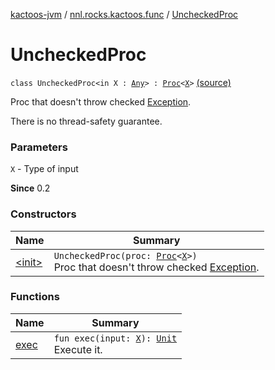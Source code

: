 [kactoos-jvm](../../index.md) / [nnl.rocks.kactoos.func](../index.md) / [UncheckedProc](./index.md)

# UncheckedProc

`class UncheckedProc<in X : `[`Any`](https://kotlinlang.org/api/latest/jvm/stdlib/kotlin/-any/index.html)`> : `[`Proc`](../../nnl.rocks.kactoos/-proc/index.md)`<`[`X`](index.md#X)`>` [(source)](https://github.com/neonailol/kactoos/blob/master/kactoos-jvm/src/main/kotlin/nnl/rocks/kactoos/func/UncheckedProc.kt#L17)

Proc that doesn't throw checked [Exception](https://kotlinlang.org/api/latest/jvm/stdlib/kotlin/-exception/index.html).

There is no thread-safety guarantee.

### Parameters

`X` - Type of input

**Since**
0.2

### Constructors

| Name | Summary |
|---|---|
| [&lt;init&gt;](-init-.md) | `UncheckedProc(proc: `[`Proc`](../../nnl.rocks.kactoos/-proc/index.md)`<`[`X`](index.md#X)`>)`<br>Proc that doesn't throw checked [Exception](https://kotlinlang.org/api/latest/jvm/stdlib/kotlin/-exception/index.html). |

### Functions

| Name | Summary |
|---|---|
| [exec](exec.md) | `fun exec(input: `[`X`](index.md#X)`): `[`Unit`](https://kotlinlang.org/api/latest/jvm/stdlib/kotlin/-unit/index.html)<br>Execute it. |
